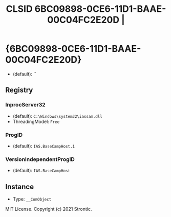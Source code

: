 ﻿---
title: "CLSID 6BC09898-0CE6-11D1-BAAE-00C04FC2E20D | "
excerpt: What is COM-Object CLSID 6BC09898-0CE6-11D1-BAAE-00C04FC2E20D?
---

# {6BC09898-0CE6-11D1-BAAE-00C04FC2E20D}

* (default): ``

## Registry


### InprocServer32

* (default): `C:\Windows\system32\iassam.dll`
* ThreadingModel: `Free`

### ProgID

* (default): `IAS.BaseCampHost.1`

### VersionIndependentProgID

* (default): `IAS.BaseCampHost`

## Instance

* Type: `__ComObject`

MIT License. Copyright (c) 2021 Strontic.


